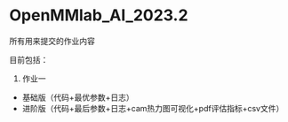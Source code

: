 # OpenMMlab_AI_2023.2

所有用来提交的作业内容

目前包括：

1. 作业一
  * 基础版（代码+最优参数+日志）
  * 进阶版（代码+最后参数+日志+cam热力图可视化+pdf评估指标+csv文件）
